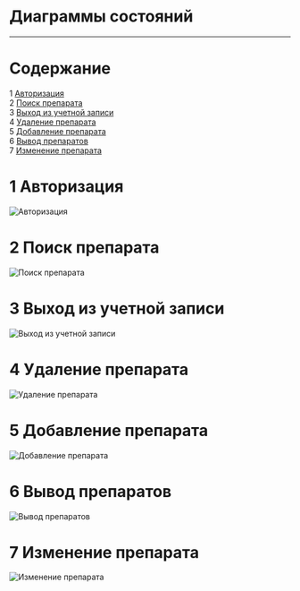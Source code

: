 # Диаграммы состояний
---

# Содержание
1 [Авторизация](#auth)  
2 [Поиск препарата](#search)  
3 [Выход из учетной записи](#logout)  
4 [Удаление препарата](#delete)  
5 [Добавление препарата](#add)  
6 [Вывод препаратов](#show)  
7 [Изменение препарата](#change)

<a name="auth"/>

# 1 Авторизация
![Авторизация](Authorization.png)

<a name="search"/>

# 2 Поиск препарата
![Поиск препарата](Search.png)

<a name="logout"/>

# 3 Выход из учетной записи
![Выход из учетной записи](Logout.png)

<a name="delete"/>

# 4 Удаление препарата
![Удаление препарата](DeleteMedicine.png)

<a name="add"/>

# 5 Добавление препарата
![Добавление препарата](AddMedicine.png)

<a name="show"/>

# 6 Вывод препаратов
![Вывод препаратов](ShowMedicines.png)

<a name="delete"/>

# 7 Изменение препарата
![Изменение препарата](ChangeMedicine.png)
